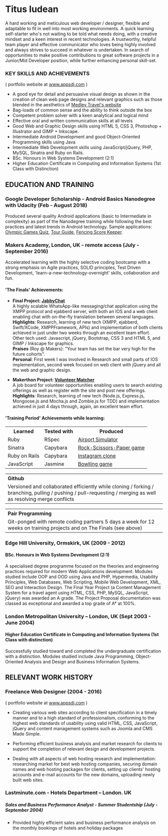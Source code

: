 # Titus Iudean
A hard working and meticulous web developer / designer, flexible and adaptable to fit in well into most working environments. A quick learning self-starter who's not waiting to be told what needs doing, with a creative mindset and a keen interest in recent technologies. A trustworthy, helpful team player and effective communicator who loves being highly involved and always strives to succeed in whatever is undertaken. In search of opportunities to make positive contributions to great software projects in a Junior/Mid Developer position, while further enhancing personal skill-set.

### KEY SKILLS AND ACHIEVEMENTS
( portfolio website at www.appsdj.com )

- A good eye for detail and persuasive visual design as shown in the creation of clean web page designs and relevant graphics such as those blended in the aesthetics of <a href="http://www.mt.appsdj.com"> Medley Travel's website </a>
- Bag-loads of common sense and the ability to think outside the box
- Competent problem solver with a keen analytical and logical mind
- Effective oral and written communication skills at all levels
- Good Web and Graphic Design skills using HTML 5, CSS 3, Photoshop + Illustrator and GIMP + Inkscape.
- Intermediate Android Development and good Object-Oriented Programming skills using Java
- Intermediate Web Development skills using JavaScript/jQuery, PHP, MySQL, Sinatra and Ruby on Rails.
- BSc. Honours in Web Systems Development (2:1)
- Higher Education Certificate in Computing and Information Systems (1st Class with Distinction)

## EDUCATION AND TRAINING

### Google Developer Scholarship - Android Basics Nanodegree with Udacity (Feb - August 2018)

Produced several quality Android applications (basic to Intermediate in complexity) as part of the Nanodegree training while following the best practices and latest trends in Android technology.
Sample applications: <a href="https://github.com/AppsDJ/OlympicGamesQuiz">Olympic Games Quiz</a>, <a href="https://github.com/AppsDJ/TourGuide">Tour Guide</a>, <a href="https://github.com/AppsDJ/FencingScoreKeeper">Fencing Score Keeper</a>.

### Makers Academy, London, UK - remote access    (July - September 2016)
Accelerated learning with the highly selective coding bootcamp with a strong emphasis on Agile practices, SOLID principles, Test Driven Development, 'learn-a-new-technology-overnight' skills, collaboration and fun.

#### 'The Finals' Achievements:

* **Final Project: <a href="https://github.com/WhatsApe">JabbyChat</a>** <br>
A highly scalable WhatsApp-like messaging/chat application using the XMPP protocol and ejabberd server, with both an IOS and a web client enabling chat with on-the-fly translation between several languages.<br>
**Highlights**: Research, learning of new tech (XMPP, ejabberd, Swift/XCode, XMPPFramework, APIs) and implementation of both clients achieved in just under two weeks through an excellent team effort. Other tech used: Javascript, jQuery, Bootstrap, CSS 3 and HTML 5, and GIMP / Inkscape for graphics. <br>
**Praises** (Roy @ Makers): "Your team has set the bar very high for the future cohorts".<br>
**Personal**: First week I was involved in Research and small parts of IOS implementation, second week focused on web client with jQuery and all the web and graphic design.

* **Makerthon Project: <a href="https://github.com/arukompas/volunteer-matcher">Volunteer Matcher</a>** <br>
A job board for volunteer opportunities enabling users to search existing offerings as well as register with the site and post new offerings.<br>
**Highlights**: Research, learning of new tech (Node.js, Express.js, Mongoose.js and Mocha.js and Zombie.js for TDD) and implementation achieved in just 4 days through, again, an excellent team effort.


#### 'Training Period' Achievements while learning:

<table>
 <tr>
   <th>Learned</th>
   <th>Tested with</th>
   <th>Produced</th>
 </tr>
 <tr>
   <td>Ruby</td>
   <td>RSpec</td>
   <td><a href=""> Airport Simulator </a></td>
 </tr>
 <tr>
   <td>Sinatra</td>
   <td>Capybara</td>
   <td><a href="https://github.com/AppsDJ/rps-challenge"> Rock-Scissors-Paper game </a></td>
 </tr><tr>
   <td>Ruby on Rails</td>
   <td>Capybara</td>
   <td><a href="https://github.com/AppsDJ/instagram-challenge"> Instagram clone </a></td>
 </tr>
 <tr>
   <td>JavaScript</td>
   <td>Jasmine</td>
   <td><a href="https://github.com/AppsDJ/bowling-challenge"> Bowlling game </a></td>
 </tr>
</table>

<table width="400">
 <tr>
   <th align="left">Github</th>
 </tr>
 <tr>
   <td>
    Versioned and collaborated efficiently while cloning / forking / branching, pulling / pushing / pull-requesting / merging as well as resolving merge conflicts
   </td>
 </tr>
</table>

<table width="400">
 <tr>
   <th align="left">Pair Programming</th>
 </tr>
 <tr>
   <td>
    Git-ponged with remote coding partners 5 days a week for 12 weeks on training projects and on The Finals (see above)
   </td>
 </tr>
</table>

### Edge Hill University, Ormskirk, UK    (2009 - 2012)
#### BSc. Honours in Web Systems Development (2:1)

A specialised degree programme focused on the theories and engineering practices required for modern Web Applications development.  Modules studied include OOP and OOD using Java and PHP, Hypermedia, Usability Principles, Web Databases, Web Scripting, Mobile Web Development, XML, SEO and Interaction Design. The Final Year Project (a Content Management System for a travel agent using HTML, CSS, PHP, MySQL, JavaScript, jQuery) was awarded an A grade. The Project Proposal documentation was classed as exceptional and awarded a top grade of A* at 100%.

### London Metropolitan University – London, UK     (Sept 2003 - June 2004)
####   Higher Education Certificate in Computing and Information Systems (1st Class with distinction)

Successfully studied toward and completed the undergraduate certification with a distinction. Modules studied include Java Programming, Object-Oriented Analysis and Design and Business Information Systems.

## RELEVANT WORK HISTORY
### Freelance Web Designer (2004 - 2016)
( portfolio website at www.appsdj.com )

- Creating various web sites according to client specification in a timely manner and to a high standard of professionalism, conforming to the highest web standards of usability using valid HTML, CSS, JavaScript, jQuery and content management systems such as Joomla and CMS Made Simple.

- Performing efficient business analysis and market research for clients to support the completion of relevant design and development projects.

- Dealing with all aspects of web hosting research and implementation: researching market for best web hosting companies, securing domain names and web hosting packages for clients, setting up clients' hosting accounts and e-mail accounts for the new domains, uploading newly built web sites.

### Lastminute.com  - Hotels Department – London. UK
##### Sales and Business Performance Analyst - Summer Studentship (July - September 2004)

- Provided highly efficient sales and business performance analysis on the monthly bookings of hotels and holiday packages


<!-- #### Makers Academy (start_date to end_date)

- Curiosity and hungry passion for code
- Independent learner and problem-solver
- OOP, TDD, SOLID, MVC, DDD
- Software Craftsmanship
- Ruby, Rails, Javascript, Node.js, Angular.js
- Rspec, Jasmine, Mocha

#### Your University / College (start_date to end_date)

- Subject, any specialisms
- Grade
- Other cool stuff

#### Any other qualifications

## Experience

**Company Name** (start_date to end_date)    
*Your job title*  
**Company Name** (start_date to end_date)   
*Your job title*   -->
